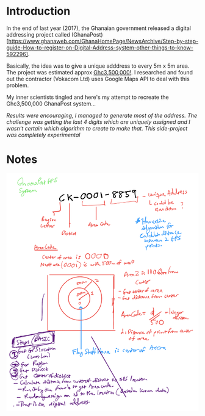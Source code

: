 # Introduction

In the end of last year (2017), the Ghanaian government released a digital addressing project called (GhanaPost)[https://www.ghanaweb.com/GhanaHomePage/NewsArchive/Step-by-step-guide-How-to-register-on-Digital-Address-system-other-things-to-know-592296].

Basically, the idea was to give a unique adddress to every 5m x 5m area. The project was estimated approx [Ghc3,500,000!](https://www.pulse.com.gh/news/local/digital-addressing-system-ghana-post-blows-ghc3-5-million-on-publicity-to-market-digital-addressing-app-id7523041.html]). I researched and found out the contractor (Vokacom Ltd) uses Google Maps API to deal with this problem.

My inner scientists tingled and here's my attempt to recreate the Ghc3,500,000 GhanaPost system...

_Results were encouraging, I managed to generate most of the address. The challenge was getting the last 4 digits which are uniquely assigned and I wasn't certain which algorithm to create to make that. This side-project was completely experimental_

# Notes

![alt text](images/ink-image.png "Notes")
